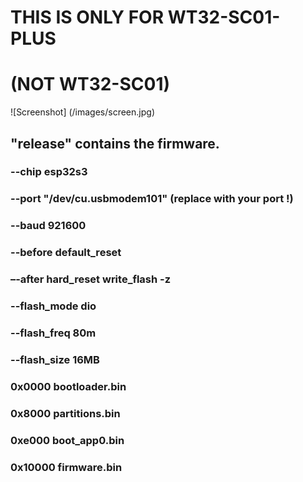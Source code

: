 # THIS IS ONLY FOR WT32-SC01-PLUS 
# (NOT WT32-SC01)

![Screenshot]
(/images/screen.jpg)
## "release" contains the firmware.

### --chip esp32s3
### --port "/dev/cu.usbmodem101"  (replace with your port !)
### --baud 921600 
### --before default_reset 
### –-after hard_reset write_flash -z 
### --flash_mode dio 
### --flash_freq 80m 
### --flash_size 16MB

### 0x0000 bootloader.bin

### 0x8000 partitions.bin 

### 0xe000 boot_app0.bin 

### 0x10000 firmware.bin

